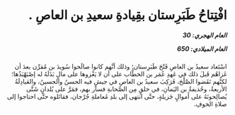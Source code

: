 <h1 dir="rtl">افْتِتاحُ طَبَرِستان بقِيادةِ سعيدِ بن العاصِ .</h1>

<h5 dir="rtl">العام الهجري:  30

العام الميلادي: 650

</h5>

<p dir="rtl">اسْتَعاد سعيدُ بن العاصِ فَتْحَ طَبَرِستان؛ وذلك أنَّهم كانوا صالَحوا سُويدَ بن مُقرِّن بعدَ أن غَزاهُم قَبلَ ذلك في عَهدِ عُمَر بن الخطَّاب على أن لا يَغْزوها على مالٍ بَذَلَهُ له إصْبَهْبَذُها؛ لكنَّهم نَقَضوا الصَّلْحَ، فَرَكِبَ سعيدُ بن العاصِ في جيشٍ فيه الحسنُ والحسينُ، والعَبادِلَةُ الأربعةُ، وحُذيفةُ بن اليَمانِ، في خلقٍ مِن الصَّحابةِ فسار بهم، فمَرَّ على بُلدانٍ شَتَّى يُصالِحونَهُ على أَموالٍ جَزيلةٍ، حتَّى انتهى إلى بلدِ مُعاملةِ جُرْجان، فقاتَلوه حتَّى احتاجوا إلى صلاةِ الخوفِ.</p></br>

